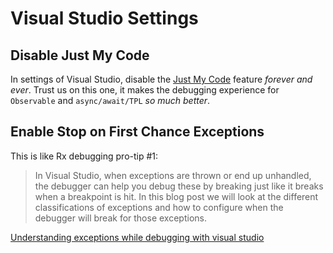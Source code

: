 # Visual Studio Settings

## Disable Just My Code
In settings of Visual Studio, disable the [Just My Code](https://msdn.microsoft.com/en-us/library/dn457346.aspx) feature _forever and ever_. Trust us on this one, it makes the debugging experience for `Observable` and `async/await/TPL` _so much better_.

## Enable Stop on First Chance Exceptions
This is like Rx debugging pro-tip #1:

> In Visual Studio, when exceptions are thrown or end up unhandled, the debugger can help you debug these by breaking just like it breaks when a breakpoint is hit. In this blog post we will look at the different classifications of exceptions and how to configure when the debugger will break for those exceptions.

[Understanding exceptions while debugging with visual studio](https://devblogs.microsoft.com/devops/understanding-exceptions-while-debugging-with-visual-studio)

